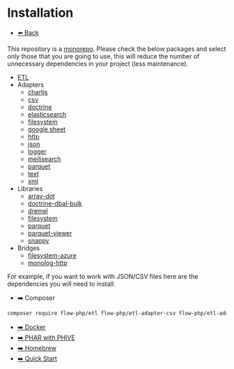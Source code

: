 # Installation

- [⬅️️ Back](introduction.md)

This repository is a [monorepo](https://tomasvotruba.com/blog/2019/10/28/all-you-always-wanted-to-know-about-monorepo-but-were-afraid-to-ask/).
Please check the below packages and select only those that you are going to use,
this will reduce the number of unnecessary dependencies in your project (less maintenance).

- [ETL](components/core/core.md)
- Adapters
    - [chartjs](components/adapters/chartjs.md)
    - [csv](components/adapters/csv.md)
    - [doctrine](components/adapters/doctrine.md)
    - [elasticsearch](components/adapters/elasticsearch.md)
    - [filesystem](components/adapters/filesystem.md)
    - [google sheet](components/adapters/google-sheet.md)
    - [http](components/adapters/http.md)
    - [json](components/adapters/json.md)
    - [logger](components/adapters/logger.md)
    - [meilisearch](components/adapters/meilisearch.md)
    - [parquet](components/adapters/parquet.md)
    - [text](components/adapters/text.md)
    - [xml](components/adapters/xml.md)
- Libraries
    - [array-dot](components/libs/array-dot.md)
    - [doctrine-dbal-bulk](components/libs/doctrine-dbal-bulk.md)
    - [dremel](components/libs/dremel.md)
    - [filesystem](components/libs/filesystem.md)
    - [parquet](components/libs/parquet.md)
    - [parquet-viewer](components/libs/parquet-viewer.md)
    - [snappy](components/libs/snappy.md)
- Bridges
    - [filesystem-azure](components/bridges/filesystem-azure-bridge.md)
    - [monolog-http](components/bridges/monolog-http-bridge.md) 

For example, if you want to work with JSON/CSV files here are the dependencies you will need to install:

- ➡️ Composer
```bash
composer require flow-php/etl flow-php/etl-adapter-csv flow-php/etl-adapter-json
```

- [➡️ Docker](installation/docker.md)
- [➡️ PHAR with PHIVE](installation/phive.md)
- [➡️ Homebrew](installation/homebrew.md)
- [➡️ Quick Start](quick-start.md)
